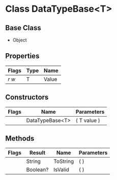 # Class DataTypeBase&lt;T&gt;
## Base Class
- Object
## Properties
Flags|Type|Name
-|-|-
*r* *w*|T|Value
## Constructors
Flags|Name|Parameters
-|-|-
&nbsp;|DataTypeBase&lt;T&gt;|( T value )
## Methods
Flags|Result|Name|Parameters
-|-|-|-
&nbsp;|String|ToString|( )
&nbsp;|Boolean?|IsValid|( )
